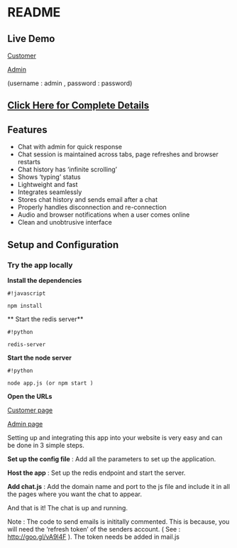 # README #



## Live Demo ##

[Customer](https://www.cronj.com:8082/)

[Admin](https://www.cronj.com:8082/adminURL)

(username : admin , password : password)

## [Click Here for Complete Details](https://www.cronj.com/blog/build-a-live-customer-support-chat/) ##

## Features ##

* Chat with admin for quick response
* Chat session is maintained across tabs, page refreshes and browser restarts
* Chat history has ‘infinite scrolling’
* Shows ‘typing’ status
* Lightweight and fast
* Integrates seamlessly
* Stores chat history and sends email after a chat
* Properly handles disconnection and re-connection
* Audio and browser notifications when a user comes online
* Clean and unobtrusive interface

## Setup and Configuration ##

### Try the app locally ###

**Install the dependencies** 

```
#!javascript

npm install
```
**
Start the redis server** 

```
#!python

redis-server
```

**Start the node server**

```
#!python

node app.js (or npm start )
```

**Open the URLs**

 [Customer page](http://localhost:8080/)

 [Admin page](http://localhost:8080/adminURLL)

Setting up and integrating this app into your website is very easy and can be done in 3 simple steps.

**Set up the config file** : Add all the parameters to set up the application.

**Host the app** : Set up the redis endpoint and start the server.

**Add chat.js** : Add the domain name and port to the js file and include it in all the pages where you want the chat to appear.

And that is it! The chat is up and running.

Note : The code to send emails is inititally commented. This is because, you will need the ‘refresh token’ of the senders account. ( See : http://goo.gl/vA9l4F ). The token needs be added in mail.js